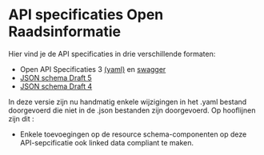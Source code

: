 # API specificaties Open Raadsinformatie
Hier vind je de API specificaties in drie verschillende formaten:
* Open API Specificaties 3 [(yaml)](https://github.com/VNG-Realisatie/Open-Raadsinformatie/blob/master/api-specificatie/openapi.yaml) en [swagger](https://petstore.swagger.io/?url=https://raw.githubusercontent.com/VNG-Realisatie/Bevragingen-ingeschreven-personen/master/api-specificatie/openapi.yaml#/ingeschrevennatuurlijkpersonen/ingeschrevennatuurlijkpersonen)
* [JSON schema Draft 5](https://github.com/VNG-Realisatie/Bevragingen-ingeschreven-personen/blob/master/api-specificatie/BRPB1.0.json)
* [JSON schema Draft 4 ](https://github.com/VNG-Realisatie/Bevragingen-ingeschreven-personen/blob/master/api-specificatie/BRPB1.0-2.0.json)


In deze versie zijn nu handmatig enkele wijzigingen in het .yaml bestand doorgevoerd die niet in de .json bestanden zijn doorgevoerd. 
Op hooflijnen zijn dit :
* Enkele toevoegingen op de resource schema-componenten op deze API-sepcificatie ook linked data compliant te maken. 
